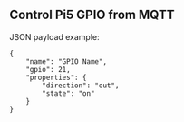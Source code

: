 ## Control Pi5 GPIO from MQTT 

JSON payload example:

```shell
{
    "name": "GPIO Name",
    "gpio": 21,
    "properties": {
        "direction": "out",
        "state": "on"
    }
}
```